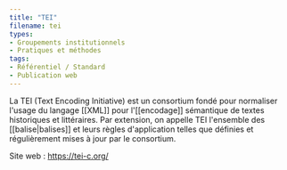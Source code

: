 ```yaml
---
title: "TEI"
filename: tei
types:
- Groupements institutionnels
- Pratiques et méthodes
tags:
- Référentiel / Standard
- Publication web
---
```


La TEI (Text Encoding Initiative) est un consortium fondé pour normaliser l'usage du langage [[XML]] pour l'[[encodage]] sémantique de textes historiques et littéraires. Par extension, on appelle TEI l'ensemble des [[balise|balises]] et leurs règles d'application telles que définies et régulièrement mises à jour par le consortium.

Site web : <https://tei-c.org/>

